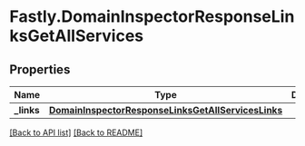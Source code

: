 # Fastly.DomainInspectorResponseLinksGetAllServices

## Properties

Name | Type | Description | Notes
------------ | ------------- | ------------- | -------------
**_links** | [**DomainInspectorResponseLinksGetAllServicesLinks**](DomainInspectorResponseLinksGetAllServicesLinks.md) |  | [optional] 


[[Back to API list]](../../README.md#endpoints) [[Back to README]](../../README.md)
